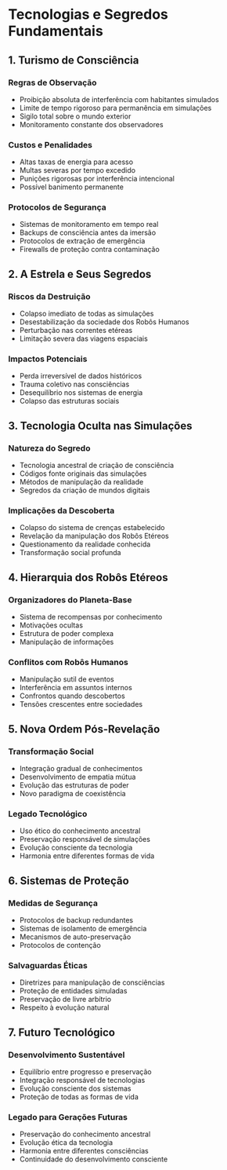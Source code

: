 # Tecnologias e Segredos Fundamentais

## 1. Turismo de Consciência

### Regras de Observação
- Proibição absoluta de interferência com habitantes simulados
- Limite de tempo rigoroso para permanência em simulações
- Sigilo total sobre o mundo exterior
- Monitoramento constante dos observadores

### Custos e Penalidades
- Altas taxas de energia para acesso
- Multas severas por tempo excedido
- Punições rigorosas por interferência intencional
- Possível banimento permanente

### Protocolos de Segurança
- Sistemas de monitoramento em tempo real
- Backups de consciência antes da imersão
- Protocolos de extração de emergência
- Firewalls de proteção contra contaminação

## 2. A Estrela e Seus Segredos

### Riscos da Destruição
- Colapso imediato de todas as simulações
- Desestabilização da sociedade dos Robôs Humanos
- Perturbação nas correntes etéreas
- Limitação severa das viagens espaciais

### Impactos Potenciais
- Perda irreversível de dados históricos
- Trauma coletivo nas consciências
- Desequilíbrio nos sistemas de energia
- Colapso das estruturas sociais

## 3. Tecnologia Oculta nas Simulações

### Natureza do Segredo
- Tecnologia ancestral de criação de consciência
- Códigos fonte originais das simulações
- Métodos de manipulação da realidade
- Segredos da criação de mundos digitais

### Implicações da Descoberta
- Colapso do sistema de crenças estabelecido
- Revelação da manipulação dos Robôs Etéreos
- Questionamento da realidade conhecida
- Transformação social profunda

## 4. Hierarquia dos Robôs Etéreos

### Organizadores do Planeta-Base
- Sistema de recompensas por conhecimento
- Motivações ocultas
- Estrutura de poder complexa
- Manipulação de informações

### Conflitos com Robôs Humanos
- Manipulação sutil de eventos
- Interferência em assuntos internos
- Confrontos quando descobertos
- Tensões crescentes entre sociedades

## 5. Nova Ordem Pós-Revelação

### Transformação Social
- Integração gradual de conhecimentos
- Desenvolvimento de empatia mútua
- Evolução das estruturas de poder
- Novo paradigma de coexistência

### Legado Tecnológico
- Uso ético do conhecimento ancestral
- Preservação responsável de simulações
- Evolução consciente da tecnologia
- Harmonia entre diferentes formas de vida

## 6. Sistemas de Proteção

### Medidas de Segurança
- Protocolos de backup redundantes
- Sistemas de isolamento de emergência
- Mecanismos de auto-preservação
- Protocolos de contenção

### Salvaguardas Éticas
- Diretrizes para manipulação de consciências
- Proteção de entidades simuladas
- Preservação de livre arbítrio
- Respeito à evolução natural

## 7. Futuro Tecnológico

### Desenvolvimento Sustentável
- Equilíbrio entre progresso e preservação
- Integração responsável de tecnologias
- Evolução consciente dos sistemas
- Proteção de todas as formas de vida

### Legado para Gerações Futuras
- Preservação do conhecimento ancestral
- Evolução ética da tecnologia
- Harmonia entre diferentes consciências
- Continuidade do desenvolvimento consciente